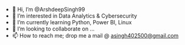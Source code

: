 - 👋 Hi, I’m @ArshdeepSingh99
- 👀 I’m interested in Data Analytics & Cybersecurity
- 🌱 I’m currently learning  Python, Power BI, Linux
- 💞️ I’m looking to collaborate on ...
- 📫 How to reach me; drop me a mail @ asingh402500@gmail.com

<!---
ArshdeepSingh99/ArshdeepSingh99 is a ✨ special ✨ repository because its `README.md` (this file) appears on your GitHub profile.
You can click the Preview link to take a look at your changes.
--->
